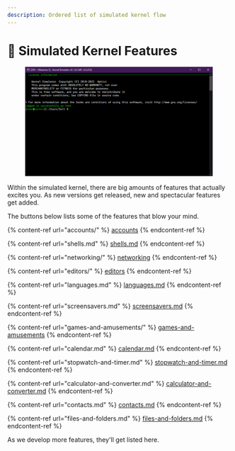 ```yaml
---
description: Ordered list of simulated kernel flow
---
```


# 🌟 Simulated Kernel Features

<figure><img src="../../.gitbook/assets/image (58).png" alt=""><figcaption></figcaption></figure>

Within the simulated kernel, there are big amounts of features that actually excites you. As new versions get released, new and spectacular features get added.

The buttons below lists some of the features that blow your mind.

{% content-ref url="accounts/" %}
[accounts](accounts/)
{% endcontent-ref %}

{% content-ref url="shells.md" %}
[shells.md](shells.md)
{% endcontent-ref %}

{% content-ref url="networking/" %}
[networking](networking/)
{% endcontent-ref %}

{% content-ref url="editors/" %}
[editors](editors/)
{% endcontent-ref %}

{% content-ref url="languages.md" %}
[languages.md](languages.md)
{% endcontent-ref %}

{% content-ref url="screensavers.md" %}
[screensavers.md](screensavers.md)
{% endcontent-ref %}

{% content-ref url="games-and-amusements/" %}
[games-and-amusements](games-and-amusements/)
{% endcontent-ref %}

{% content-ref url="calendar.md" %}
[calendar.md](calendar.md)
{% endcontent-ref %}

{% content-ref url="stopwatch-and-timer.md" %}
[stopwatch-and-timer.md](stopwatch-and-timer.md)
{% endcontent-ref %}

{% content-ref url="calculator-and-converter.md" %}
[calculator-and-converter.md](calculator-and-converter.md)
{% endcontent-ref %}

{% content-ref url="contacts.md" %}
[contacts.md](contacts.md)
{% endcontent-ref %}

{% content-ref url="files-and-folders.md" %}
[files-and-folders.md](files-and-folders.md)
{% endcontent-ref %}

As we develop more features, they'll get listed here.

